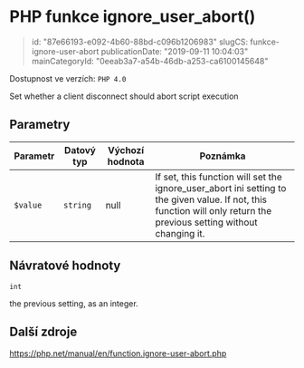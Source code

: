 PHP funkce ignore_user_abort()
================================

> id: "87e66193-e092-4b60-88bd-c096b1206983"
> slugCS: funkce-ignore-user-abort
> publicationDate: "2019-09-11 10:04:03"
> mainCategoryId: "0eeab3a7-a54b-46db-a253-ca6100145648"

Dostupnost ve verzích: `PHP 4.0`

Set whether a client disconnect should abort script execution


Parametry
--------------

| Parametr | Datový typ | Výchozí hodnota | Poznámka |
|-----|-----|-----|-----|
| `$value` | `string` | null | If set, this function will set the ignore_user_abort ini setting to the given value. If not, this function will only return the previous setting without changing it. |


Návratové hodnoty
----------------

`int`

the previous setting, as an integer.

Další zdroje
------------

https://php.net/manual/en/function.ignore-user-abort.php
